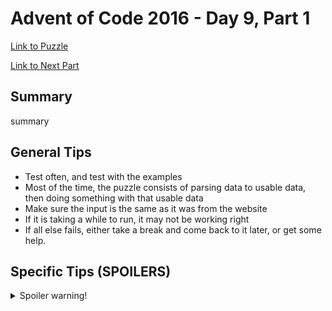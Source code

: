 # Advent of Code 2016 - Day 9, Part 1

[Link to Puzzle](https://adventofcode.com/2016/day/9)

[Link to Next Part](https://github.com/CodingAP/unofficial-aoc-syllabus/blob/main/years/2016/day9/part2.md)

## Summary
summary

## General Tips
- Test often, and test with the examples
- Most of the time, the puzzle consists of parsing data to usable data, then doing something with that usable data
- Make sure the input is the same as it was from the website
- If it is taking a while to run, it may not be working right
- If all else fails, either take a break and come back to it later, or get some help.

## Specific Tips (SPOILERS)
<details> <summary>Spoiler warning!</summary>

specific tips

</details>
